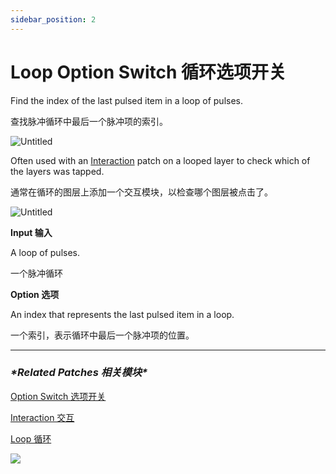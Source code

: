 ```yaml
---
sidebar_position: 2
---
```


# Loop Option Switch 循环选项开关

Find the index of the last pulsed item in a loop of pulses.

查找脉冲循环中最后一个脉冲项的索引。

![Untitled](https://s3.us-west-2.amazonaws.com/secure.notion-static.com/b484b6bc-c29c-4685-9c70-24e91a3ce767/Untitled.png?X-Amz-Algorithm=AWS4-HMAC-SHA256&X-Amz-Content-Sha256=UNSIGNED-PAYLOAD&X-Amz-Credential=AKIAT73L2G45EIPT3X45%2F20220602%2Fus-west-2%2Fs3%2Faws4_request&X-Amz-Date=20220602T173211Z&X-Amz-Expires=86400&X-Amz-Signature=032280a13b6d0c64c24448553445a21ae3d99b29de7cfaabaf8f3ba80bbec1ee&X-Amz-SignedHeaders=host&response-content-disposition=filename%20%3D%22Untitled.png%22&x-id=GetObject)

Often used with an [Interaction](https://www.notion.so/Interaction-8cd3ac66434546eda4b4bcf8173958fc) patch on a looped layer to check which of the layers was tapped.

通常在循环的图层上添加一个交互模块，以检查哪个图层被点击了。

![Untitled](https://s3.us-west-2.amazonaws.com/secure.notion-static.com/99c6f0f4-001c-4ae5-b500-9307dfc4113f/Untitled.png?X-Amz-Algorithm=AWS4-HMAC-SHA256&X-Amz-Content-Sha256=UNSIGNED-PAYLOAD&X-Amz-Credential=AKIAT73L2G45EIPT3X45%2F20220602%2Fus-west-2%2Fs3%2Faws4_request&X-Amz-Date=20220602T173218Z&X-Amz-Expires=86400&X-Amz-Signature=a5cbc1c37bddb1c5e8c22acafcf90b83f5d7756359ff29dd3be84bc8163be28c&X-Amz-SignedHeaders=host&response-content-disposition=filename%20%3D%22Untitled.png%22&x-id=GetObject)

**Input 输入**

A loop of pulses.

一个脉冲循环

**Option 选项**

An index that represents the last pulsed item in a loop.

一个索引，表示循环中最后一个脉冲项的位置。

------

### ***\*Related Patches 相关模块\****

[Option Switch 选项开关](https://www.notion.so/Option-Switch-214202427d7b4db4a407a7c0dae2f209)

[Interaction 交互](https://www.notion.so/Interaction-8cd3ac66434546eda4b4bcf8173958fc)

[Loop 循环](https://www.notion.so/Loop-6cc974bf77e84e7aaf7836927011540b)

![](https://s3.us-west-2.amazonaws.com/secure.notion-static.com/e165250c-bba5-4345-a355-b1eb5e1f535c/Untitled.png?X-Amz-Algorithm=AWS4-HMAC-SHA256&X-Amz-Content-Sha256=UNSIGNED-PAYLOAD&X-Amz-Credential=AKIAT73L2G45EIPT3X45%2F20220602%2Fus-west-2%2Fs3%2Faws4_request&X-Amz-Date=20220602T173226Z&X-Amz-Expires=86400&X-Amz-Signature=87fcfc8dc8d5a3b51e3c9525ad0c75083b66986e59d21f5c063a7598f63ead52&X-Amz-SignedHeaders=host&response-content-disposition=filename%20%3D%22Untitled.png%22&x-id=GetObject)
